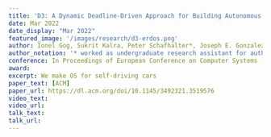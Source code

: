 ```yaml
---
title: 'D3: A Dynamic Deadline-Driven Approach for Building Autonomous Vehicles'
date: Mar 2022
date_display: "Mar 2022"
featured_image: '/images/research/d3-erdos.png'
author: Ionel Gog, Sukrit Kalra, Peter Schafhalter*, Joseph E. Gonzalez, Ion Stoica
author_notation: '* worked as undergraduate research assistant for author'
conference: In Proceedings of European Conference on Computer Systems (EuroSys), 2022
award:
excerpt: We make OS for self-driving cars
paper_text: [ACM]
paper_url: https://dl.acm.org/doi/10.1145/3492321.3519576
video_text: 
video_url: 
talk_text: 
talk_url: 
---
```

